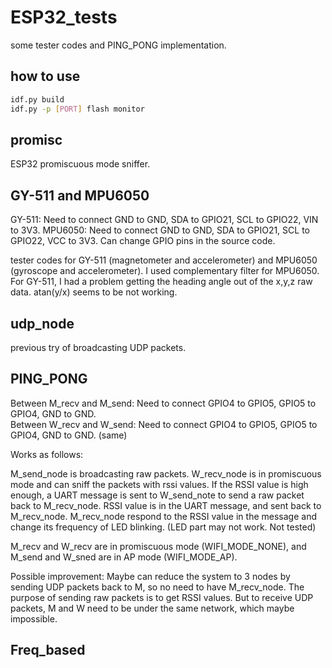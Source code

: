 # ESP32_tests

some tester codes and PING_PONG implementation.

## how to use

```bash
idf.py build
idf.py -p [PORT] flash monitor
```

## promisc

ESP32 promiscuous mode sniffer.

## GY-511 and MPU6050

GY-511: Need to connect GND to GND, SDA to GPIO21, SCL to GPIO22, VIN to 3V3. 
MPU6050: Need to connect GND to GND, SDA to GPIO21, SCL to GPIO22, VCC to 3V3.
Can change GPIO pins in the source code.

tester codes for GY-511 (magnetometer and accelerometer) and MPU6050 (gyroscope and accelerometer). 
I used complementary filter for MPU6050. For GY-511, I had a problem getting the heading angle out of the x,y,z raw data. atan(y/x) seems to be not working.

## udp_node

previous try of broadcasting UDP packets.

## PING_PONG

Between M_recv and M_send: Need to connect GPIO4 to GPIO5, GPIO5 to GPIO4, GND to GND. <br />
Between W_recv and W_send: Need to connect GPIO4 to GPIO5, GPIO5 to GPIO4, GND to GND. (same)

Works as follows:

M_send_node is broadcasting raw packets. W_recv_node is in promiscuous mode and can sniff the packets with rssi values. If the RSSI value is high enough, a UART
message is sent to W_send_note to send a raw packet back to M_recv_node. RSSI value is in the UART message, and sent back to M_recv_node. M_recv_node respond to
the RSSI value in the message and change its frequency of LED blinking. (LED part may not work. Not tested)

M_recv and W_recv are in promiscuous mode (WIFI_MODE_NONE), and M_send and W_sned are in AP mode (WIFI_MODE_AP).

Possible improvement: Maybe can reduce the system to 3 nodes by sending UDP packets back to M, so no need to have M_recv_node. The purpose of sending raw packets
is to get RSSI values. But to receive UDP packets, M and W need to be under the same network, which maybe impossible.

## Freq_based

